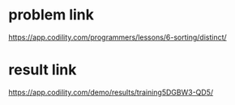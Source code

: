 problem link
=========
<https://app.codility.com/programmers/lessons/6-sorting/distinct/>

result link
=======
<https://app.codility.com/demo/results/training5DGBW3-QD5/>